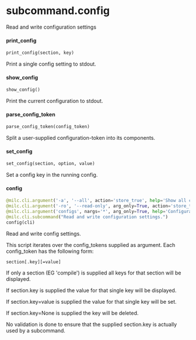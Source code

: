 <a name="subcommand.config"></a>

# subcommand.config

Read and write configuration settings

<a name="subcommand.config.print_config"></a>

#### print\_config

```python
print_config(section, key)
```

Print a single config setting to stdout.

<a name="subcommand.config.show_config"></a>

#### show\_config

```python
show_config()
```

Print the current configuration to stdout.

<a name="subcommand.config.parse_config_token"></a>

#### parse\_config\_token

```python
parse_config_token(config_token)
```

Split a user-supplied configuration-token into its components.

<a name="subcommand.config.set_config"></a>

#### set\_config

```python
set_config(section, option, value)
```

Set a config key in the running config.

<a name="subcommand.config.config"></a>

#### config

```python
@milc.cli.argument('-a', '--all', action='store_true', help='Show all configuration options.')
@milc.cli.argument('-ro', '--read-only', arg_only=True, action='store_true', help='Operate in read-only mode.')
@milc.cli.argument('configs', nargs='*', arg_only=True, help='Configuration options to read or write.')
@milc.cli.subcommand("Read and write configuration settings.")
config(cli)
```

Read and write config settings.

This script iterates over the config_tokens supplied as argument. Each config_token has the following form:

    section[.key][=value]

If only a section (EG 'compile') is supplied all keys for that section will be displayed.

If section.key is supplied the value for that single key will be displayed.

If section.key=value is supplied the value for that single key will be set.

If section.key=None is supplied the key will be deleted.

No validation is done to ensure that the supplied section.key is actually used by a subcommand.

